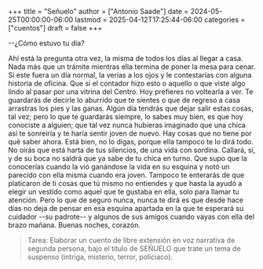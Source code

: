+++
title = "Señuelo"
author = ["Antonio Saade"]
date = 2024-05-25T00:00:00-06:00
lastmod = 2025-04-12T17:25:44-06:00
categories = ["cuentos"]
draft = false
+++

--¿Cómo estuvo tu día?

Ahí está la pregunta otra vez, la misma de todos los días al llegar a casa. Nada más que un trámite mientras ella termina de poner la mesa para cenar. Si este fuera un día normal, la verías a los ojos y le contestarías con alguna historia de oficina. Que si el contador hizo esto o aquello o que viste algo lindo al pasar por una vitrina del Centro. Hoy prefieres no voltearla a ver. Te guardarás de decirle lo aburrido que te sientes o que de regreso a casa arrastras los pies y las ganas. Algún día tendrás que dejar salir estas cosas, tal vez; pero lo que te guardarás siempre, lo sabes muy bien, es que hoy conociste a alguien; que tal vez nunca hubieras imaginado que una chica así te sonreiría y te haría sentir joven de nuevo. Hay cosas que no tiene por qué saber ahora. Está bien, no lo digas, porque ella tampoco te lo dirá todo. No oirás que está harta de tus silencios, de una vida con sordina. Callará, sí, y de su boca no saldrá que ya sabe de tu chica en turno. Que supo que la conocerías cuando la vió ganándose la vida en su esquina y notó un parecido con ella misma cuando era joven. Tampoco te enterarás de que platicaron de ti cosas que tú mismo no entiendes y que hasta la ayudó a elegir un vestido como aquel que te gustaba en ella, solo para llamar tu atención. Pero lo que de seguro nunca, nunca te dirá es que desde hace días no deja de pensar en esa esquina apartada en la que te esperará su cuidador --su padrote-- y algunos de sus amigos cuando vayas con ella del brazo mañana. Buenas noches, corazón.

> Tarea: Elaborar un cuento de libre extensión en voz narrativa de segunda persona, bajo el título de SEÑUELO que trate un tema de suspenso (intriga, misterio, terror, policiaco).
